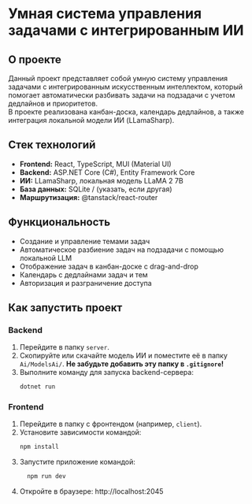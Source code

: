 # Умная система управления задачами с интегрированным ИИ

## О проекте

Данный проект представляет собой умную систему управления задачами с интегрированным искусственным интеллектом, который помогает автоматически разбивать задачи на подзадачи с учетом дедлайнов и приоритетов.  
В проекте реализована канбан-доска, календарь дедлайнов, а также интеграция локальной модели ИИ (LLamaSharp).

## Стек технологий

- **Frontend:** React, TypeScript, MUI (Material UI)
- **Backend:** ASP.NET Core (C#), Entity Framework Core
- **ИИ:** LLamaSharp, локальная модель LLaMA 2 7B
- **База данных:** SQLite / (указать, если другая)
- **Маршрутизация:** @tanstack/react-router

## Функциональность

- Создание и управление темами задач
- Автоматическое разбиение задач на подзадачи с помощью локальной LLM
- Отображение задач в канбан-доске с drag-and-drop
- Календарь с дедлайнами задач и тем
- Авторизация и разграничение доступа

## Как запустить проект

### Backend

1. Перейдите в папку `server`.
2. Скопируйте или скачайте модель ИИ и поместите её в папку `Ai/ModelsAi/`. **Не забудьте добавить эту папку в `.gitignore`!**
3. Выполните команду для запуска backend-сервера:
   ```bash
   dotnet run

### Frontend
1. Перейдите в папку с фронтендом (например, `client`).
2. Установите зависимости командой:
   ```bash
   npm install
3. Запустите приложение командой:
   ```bash
     npm run dev
4. Откройте в браузере: http://localhost:2045
